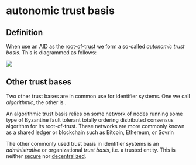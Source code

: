 # autonomic trust basis
## Definition
When use an [AID](AID) as the [root-of-trust](root-of-trust) we form a so-called *autonomic trust basis*. This is diagrammed as follows:

![](https://github.com/weboftrust/WOT-terms/static/img/autonomic-trust-basis.png) 

## Other trust bases
Two other trust bases are in common use for identifier systems. One we call *algorithmic*, the other is . 

An algorithmic trust basis relies on some network of nodes running some type of Byzantine fault tolerant totally ordering distributed consensus algorithm for its root-of-trust. These networks are more commonly known as a shared ledger or blockchain such as Bitcoin, Ethereum, or Sovrin

The other commonly used trust basis in identifier systems is an *administrative* or organizational *trust basis*, i.e. a trusted entity. This is neither [secure](security) nor [decentralized](decentralized-identifier).
